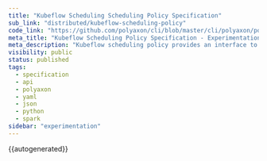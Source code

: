 ```yaml
---
title: "Kubeflow Scheduling Scheduling Policy Specification"
sub_link: "distributed/kubeflow-scheduling-policy"
code_link: "https://github.com/polyaxon/cli/blob/master/cli/polyaxon/polyflow/run/kubeflow/scheduling_policy.py"
meta_title: "Kubeflow Scheduling Policy Specification - Experimentation"
meta_description: "Kubeflow scheduling policy provides an interface to define a scheduling logic for TFJob/MPIJob/PytorchJob/MXNetJob/XGBoost."
visibility: public
status: published
tags:
  - specification
  - api
  - polyaxon
  - yaml
  - json
  - python
  - spark
sidebar: "experimentation"
---
```


{{autogenerated}}
